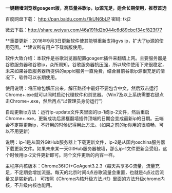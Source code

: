 **一键翻墙浏览器goagent版，高质量谷歌ip，ip源充足，适合长期使用，推荐首选**

百度网盘下载：  http://pan.baidu.com/s/1kUN6bLP 密码: tkj2

微云下载：http://share.weiyun.com/46a191fd2b044c6d89cbcf34cf823f77


**重要更新：2016年9月3日更新软件使其能够重新支持gvs ip，扩大了ip源的使用范围。**建议所有用户下载新版使用。


软件大致介绍：本软件是谷歌浏览器配置goagent插件来翻墙上网。主要服务器是谷歌服务器和谷歌ip，众所周知，谷歌服务器抗压强，所以软件使用下来很稳定，未来如果谷歌服务器所提供的appid服务一直免费，结合目前谷歌ip源很充足的情况下，软件可以长期使用。

使用说明：将压缩包解压出来，解压路径中最好不要包含中文，然后双击运行Chrome+.exe就可以同时启动代理软件和浏览器。（Win7及以上系统需要右键点击Chrome+.exe，然后再点“以管理员身份运行”）

自动更新ip方法：运行ip-update文件夹里面的ip-1或ip-2文件，然后重启Chrome+.exe，更新成功后黑框翻墙插件顶端的日期会变成最新ip的日期。云端会不定期更新ip，不好用的时候记得用此方法。（如果之前的ip你用的很顺畅，可以不用更新）

说明：ip-1是从国外GitHub服务器上下载更新文件，ip-2是从国内oschina服务器下载更新文件。如果未来某一天GitHub服务器被墙，那么ip-1文件更新会受阻，这个时候用ip-2文件更新即可。两个文件更新的内容一样。

主程序内核版本：Chrome36(D)+GoAgent3.2.3（每天共享多G流量，流量充足，不定期会增加流量。每天的北京时间4点谷歌流量会重置，也就是4点过后流量又是崭新的。）
可按照《Chrome内核升级方法.rtf》里面的方法升级chrome内核，不升级内核也能用。



